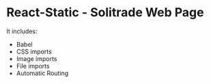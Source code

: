 # React-Static - Solitrade Web Page

It includes:
- Babel
- CSS imports
- Image imports
- File imports
- Automatic Routing
